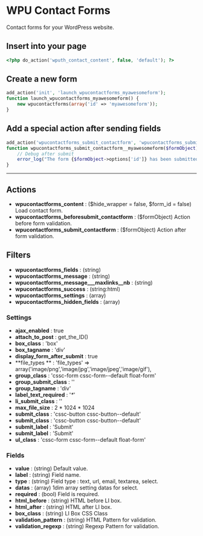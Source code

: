 # WPU Contact Forms

Contact forms for your WordPress website.

## Insert into your page

```php
<?php do_action('wputh_contact_content', false, 'default'); ?>
```

## Create a new form

```php
add_action('init', 'launch_wpucontactforms_myawesomeform');
function launch_wpucontactforms_myawesomeform() {
    new wpucontactforms(array('id' => 'myawesomeform'));
}
```

## Add a special action after sending fields

```php
add_action('wpucontactforms_submit_contactform', 'wpucontactforms_submit_contactform__myawesomeform', 10, 1);
function wpucontactforms_submit_contactform__myawesomeform($formObject) {
    // Debug after submit
    error_log("The form {$formObject->options['id']} has been submitted");
}
```

---

## Actions

* **wpucontactforms_content** : ($hide_wrapper = false, $form_id = false) Load contact form.
* **wpucontactforms_beforesubmit_contactform** : ($formObject) Action before form validation.
* **wpucontactforms_submit_contactform** : ($formObject) Action after form validation.

## Filters

* **wpucontactforms_fields** : (string)
* **wpucontactforms_message** : (string)
* **wpucontactforms_message___maxlinks__nb** : (string)
* **wpucontactforms_success** : (string:html)
* **wpucontactforms_settings** : (array)
* **wpucontactforms_hidden_fields** : (array)

### Settings

* **ajax_enabled** : true
* **attach_to_post** : get_the_ID()
* **box_class** : 'box'
* **box_tagname** : 'div'
* **display_form_after_submit** : true
* **file_types ** :  'file_types' => array('image/png','image/jpg','image/jpeg','image/gif'),
* **group_class** : 'cssc-form cssc-form--default float-form'
* **group_submit_class** : ''
* **group_tagname** : 'div'
* **label_text_required** : '<em>*</em>'
* **li_submit_class** : ''
* **max_file_size** :  2 * 1024 * 1024
* **submit_class** : 'cssc-button cssc-button--default'
* **submit_class** : 'cssc-button cssc-button--default'
* **submit_label** : 'Submit'
* **submit_label** : 'Submit'
* **ul_class** : 'cssc-form cssc-form--default float-form'

### Fields

* **value** : (string) Default value.
* **label** : (string) Field name.
* **type** : (string) Field type : text, url, email, textarea, select.
* **datas** : (array) 1dim array setting datas for select.
* **required** : (bool) Field is required.
* **html_before** : (string) HTML before LI box.
* **html_after** : (string) HTML after LI box.
* **box_class** : (string) LI Box CSS Class
* **validation_pattern** : (string) HTML Pattern for validation.
* **validation_regexp** : (string) Regexp Pattern for validation.
